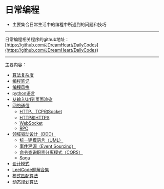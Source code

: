 # 日常编程
  * 主要集合日常生活中的编程中所遇到的问题和技巧
----
日常编程相关程序的github地址：  
[https://github.com/JDreamHeart/DailyCodes](https://github.com/JDreamHeart/DailyCodes)

----
主要内容：

  * [算法复杂度](algorithm_complexity.md)
  * [编程笔记](coding_notes.md)
  * [编程风格](coding_style.md)
  * [python语言](python/README.md)
  * [从输入Url到页面渲染](urlrender/README.md)
  * [网络通信](communication/README.md)
    * [HTTP、TCP和Socket](communication/http_and_tcp_and_socket.md)
    * [HTTP和HTTPS](communication/http_and_https.md)
    * [WebSocket](communication/websocket.md)
    * [RPC](communication/rpc.md)
  * [领域驱动设计（DDD）](domain_driven_design/README.md)
    * [统一建模语言（UML）](domain_driven_design/uml.md)
    * [事件溯源（Event Sourcing）](domain_driven_design/event_sourcing.md)
    * [命令查询职责分离模式（CQRS）](domain_driven_design/cqrs.md)
    * [Soga](domain_driven_design/soga.md)
  * [设计模式](design_patterns/README.md)
  * [LeetCode题解合集](leetcode/README.md)
  * [模式匹配算法](pattern_matching_algorithm/README.md)
  * [动态规划算法](dynamic_rogramming_algorithm/README.md)
